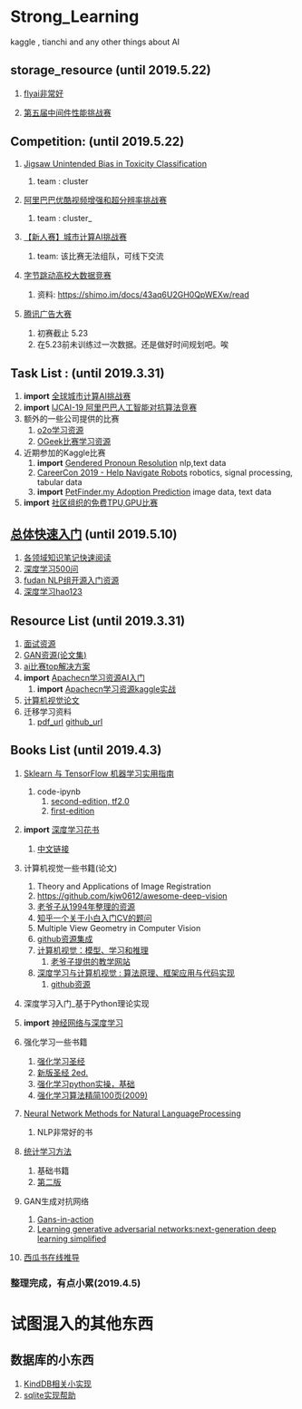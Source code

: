# Strong_Learning
kaggle , tianchi and any other things about AI


## storage_resource (until 2019.5.22)
1. [flyai非常好](https://www.flyai.com/)

2. [第五届中间件性能挑战赛](https://tianchi.aliyun.com/competition/entrance/231714/introduction?spm=5176.12281949.1003.1.3e984c2aouCMDi)

## Competition: (until 2019.5.22)

1. [Jigsaw Unintended Bias in Toxicity Classification](https://www.kaggle.com/c/jigsaw-unintended-bias-in-toxicity-classification/overview/description) 
    1. team : cluster
2. [阿里巴巴优酷视频增强和超分辨率挑战赛](https://tianchi.aliyun.com/competition/entrance/231711/team)
    1. team : cluster_
3. [【新人赛】城市计算AI挑战赛](https://tianchi.aliyun.com/competition/entrance/231712/introduction)
    1. team: 该比赛无法组队，可线下交流
4. [字节跳动高校大数据竞赛](https://www.kesci.com/home/competition/5cb80fd312c371002b12355f/content)
    1. 资料: https://shimo.im/docs/43aq6U2GH0QpWEXw/read
    
5. [腾讯广告大赛](https://algo.qq.com/application/home/introduction/flow.html?n=new)
    1. 初赛截止 5.23
    2. 在5.23前未训练过一次数据。还是做好时间规划吧。唉

## Task List :  (until 2019.3.31)

1. **import** [全球城市计算AI挑战赛](https://tianchi.aliyun.com/competition/entrance/231708/team)
2. **import** [IJCAI-19 阿里巴巴人工智能对抗算法竞赛](https://tianchi.aliyun.com/competition/entrance/231701/team)
3. 额外的一些公司提供的比赛
    1. [o2o学习资源](https://tianchi.aliyun.com/course/courseDetail?courseId=263)
    2. [OGeek比赛学习资源](https://tianchi.aliyun.com/competition/entrance/231688/forum)
4. 近期参加的Kaggle比赛
    1. **import** [Gendered Pronoun Resolution](https://www.kaggle.com/c/gendered-pronoun-resolution)    nlp,text data
    2. [CareerCon 2019 - Help Navigate Robots](https://www.kaggle.com/c/career-con-2019)   robotics, signal processing, tabular data
    3. **import** [PetFinder.my Adoption Prediction](https://www.kaggle.com/c/petfinder-adoption-prediction)  image data, text data
5. **import** [社区组织的免费TPU,GPU比赛](https://www.flyai.com/?s=wwqjB6b3FjWYh)  
   
## [总体快速入门](#quick-start) (until 2019.5.10)

1. [各领域知识笔记快速阅读](https://github.com/imhuay/Algorithm_Interview_Notes-Chinese)
2. [深度学习500问](https://github.com/scutan90/DeepLearning-500-questions)
3. [fudan NLP组开源入门资源](https://github.com/nndl/nndl.github.io)
4. [深度学习hao123](https://github.com/machinelearningmindset/deep-learning-ocean)

## Resource List (until 2019.3.31)

1. [面试资源](https://github.com/CyC2018/CS-Notes)
2. [GAN资源(论文集)](https://github.com/hindupuravinash/the-gan-zoo)
3. [ai比赛top解决方案](https://github.com/AI-Sphere/Awesome-AI-Competitions)
4. **import** [Apachecn学习资源AI入门](https://github.com/apachecn/AiLearning)
    1. **import** [Apachecn学习资源kaggle实战](https://github.com/apachecn/kaggle)
5. [计算机视觉论文](https://github.com/amusi/daily-paper-computer-vision)
6. 迁移学习资料  
    1. [pdf_url](http://jd92.wang/assets/files/transfer_learning_tutorial_wjd.pdf)
       [github_url](https://github.com/jindongwang/transferlearning-tutorial)
       
## Books List (until 2019.4.3)

1. [Sklearn 与 TensorFlow 机器学习实用指南](https://github.com/apachecn/hands-on-ml-zh)
    1. code-ipynb
        1. [second-edition, tf2.0](https://github.com/ageron/handson-ml2)
        2. [first-edition](https://github.com/ageron/handson-ml)
        
2. **import** [深度学习花书](http://www.deeplearningbook.org/)
    1. [中文链接](https://github.com/zsdonghao/deep-learning-book)
3. 计算机视觉一些书籍(论文)
   1. Theory and Applications of Image Registration
   2. https://github.com/kjw0612/awesome-deep-vision
   3. [老爷子从1994年整理的资源](http://www.visionbib.com/bibliography/contents.html)
   4. [知乎一个关于小白入门CV的题问](https://www.zhihu.com/question/28813777/answer/62403095)
   5. Multiple View Geometry in Computer Vision
   6. [github资源集成](https://github.com/JustFollowUs/Computer-Vision)
   7. [计算机视觉：模型、学习和推理](https://download.csdn.net/download/lovellyforever/10408989) 
      1. [老爷子提供的教学网站](http://www.computervisionmodels.com/)
   8. [深度学习与计算机视觉 : 算法原理、框架应用与代码实现](https://book.douban.com/subject/27125397/)
      1. [github资源](https://github.com/frombeijingwithlove/dlcv_for_beginners)
4. 深度学习入门_基于Python理论实现
5. **import** [神经⽹络与深度学习](http://neuralnetworksanddeeplearning.com/)
6. 强化学习一些书籍
   1. [强化学习圣经](https://book.douban.com/subject/2866455/)
   2. [新版圣经 2ed.](https://github.com/infdahai/Strong_Learning/blob/master/books/SuttonBartoIPRLBook2ndEd.pdf)
   3. [强化学习python实操，基础](https://github.com/infdahai/Strong_Learning/blob/master/books/Sudharsan%20Ravichandiran%20-%20Hands-On%20Reinforcement%20Learning%20with%20Python_%20Master%20reinforcement%20and%20deep%20reinforcement%20learning%20using%20OpenAI%20Gym%20and%20TensorFlow-Packt%20Publishing%20(2018).epub)
   3. [强化学习算法精简100页(2009)](https://github.com/infdahai/Strong_Learning/blob/master/books/Csaba%20Szepesv%C3%A1ri%20-%20Algorithms%20for%20Reinforcement%20Learning%20%20-Morgan%20%26%20Claypool%20(2010).pdf)
7. [Neural Network Methods for Natural LanguageProcessing](https://www.amazon.com/Language-Processing-Synthesis-Lectures-Technologies/dp/1627052984)   
   1. NLP非常好的书
8. [统计学习方法](https://book.douban.com/subject/10590856/)
   1. 基础书籍
   2. [第二版](https://book.douban.com/subject/33437381/)
9. GAN生成对抗网络
    1. [Gans-in-action](https://github.com/GANs-in-Action/gans-in-action)
    2. [Learning generative adversarial networks:next-generation deep learning simplified](https://book.douban.com/subject/27188997/)
10. [西瓜书在线推导](https://github.com/datawhalechina/pumpkin-book)  

    
### 整理完成，有点小累(2019.4.5)
   
# 试图混入的其他东西
## 数据库的小东西
1. [KindDB相关小实现](http://codecapsule.com/2012/11/07/ikvs-implementing-a-key-value-store-table-of-contents/)
2. [sqlite实现帮助](https://cstack.github.io/db_tutorial/)
